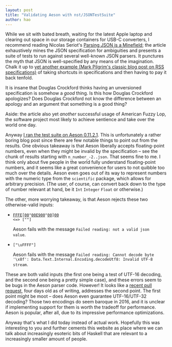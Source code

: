 ```yaml
---
layout: post
title: "Validating Aeson with nst/JSONTestSuite"
author: hao
---
```


While we sit with bated breath, waiting for the latest Apple laptop
and clearing out space in our storage containers for USB-C converters,
I recommend reading Nicolas
Seriot's
[Parsing JSON is a Minefield](http://seriot.ch/parsing_json.html); the
article exhaustively mines the JSON specification for ambiguities and
presents a suite of tests to run against several well-known JSON
parsers. It punctures the myth that JSON is well-specified by any
means of the imagination. Chalk it up
to
[yet another example (Mark Pilgrim's classic blog post on RSS specifications)](https://web.archive.org/web/20110718035220/http://diveintomark.org/archives/2004/02/04/incompatible-rss) of
taking shortcuts in specifications and then having to pay it back
tenfold.

It is insane that Douglas Crockford thinks having an unversioned
specification is somehow a _good_ thing. Is this how Douglas Crockford
apologizes? Does Douglas Crockford not know the difference between an
apology and an argument that something is a good thing?

Aside: the article also yet _another_ successful usage of American
Fuzzy Lop, the software project most likely to achieve sentience and
take over the world one day.

Anyway
[I ran the test suite on Aeson 0.11.2.1](http://hao.codes/static/json-test-suite/parsing.html).
This is unfortunately a rather boring blog post since there are few
notable things to point out from the results. One obvious takeaway is
that Aeson liberally accepts floating-point numbers, even when they
might be invalid by the specification – see the chunk of results
starting with `n_number_-2..json`. That seems fine to me. I think only
about five people in the world fully understand floating-point
numbers, and it seems like a great convenience for users to not
quibble too much over the details. Aeson even goes out of its way to
represent numbers with the numeric type from the `scientific` package,
which allows for arbitrary precision. (The user, of course, can
convert back down to the type of number relevant at hand, be it `Int`
`Integer` `Float` or otherwise.)

The other, more worrying takeaway, is that Aeson rejects these two
otherwise-valid inputs:

* <code><u>FFFE</u>[<u>00</u>"<u>00E900</u>"<u>00</u>]<u>00</u> <=> [""]</code>

  Aeson fails with the message <code>Failed reading: not a valid json value</code>.

* <code>["\uFFFF"]</code>

  Aeson fails with the message <code>Failed reading: Cannot decode byte '\\x8f': Data.Text.Internal.Encoding.decodeUtf8: Invalid UTF-8 stream</code>.

These are both valid inputs (the first one being a test of UTF-16
decoding, and the second one being a pretty simple case), and these
errors seem to be bugs in the Aeson parser code. However! It looks
like
a [recent pull request](https://github.com/bos/aeson/pull/477/files),
four days old as of writing, addresses the second point. The first
point might be moot – does Aeson even guarantee UTF-16/UTF-32
decoding? Those two encodings do seem baroque in 2016, and it is
unclear if implementing support for them is worth the tradeoff for
performance. Aeson is popular, after all, due to its impressive
performance optimizations.

Anyway that's what I did today instead of actual work. Hopefully this
was interesting to you and further cements this website as place where
we can talk about increasingly esoteric bits of Haskell that are
relevant to a increasingly smaller amount of people.
